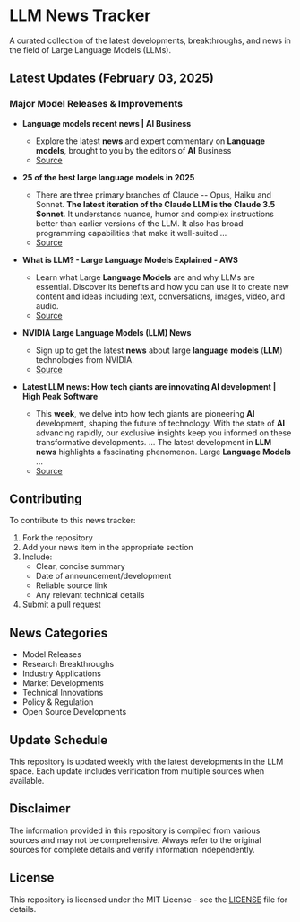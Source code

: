 # LLM News Tracker

A curated collection of the latest developments, breakthroughs, and news in the field of Large Language Models (LLMs).

## Latest Updates (February 03, 2025)


### Major Model Releases & Improvements

- **Language models recent news | AI Business**
  - Explore the latest <strong>news</strong> and expert commentary on <strong>Language</strong> <strong>models</strong>, brought to you by the editors of <strong>AI</strong> Business
  - [Source](https://aibusiness.com/nlp/language-models)

- **25 of the best large language models in 2025**
  - There are three primary branches of Claude -- Opus, Haiku and Sonnet. <strong>The latest iteration of the Claude LLM is the Claude 3.5 Sonnet</strong>. It understands nuance, humor and complex instructions better than earlier versions of the LLM. It also has broad programming capabilities that make it well-suited ...
  - [Source](https://www.techtarget.com/whatis/feature/12-of-the-best-large-language-models)

- **What is LLM? - Large Language Models Explained - AWS**
  - Learn what Large <strong>Language</strong> <strong>Models</strong> are and why LLMs are essential. Discover its benefits and how you can use it to create new content and ideas including text, conversations, images, video, and audio.
  - [Source](https://aws.amazon.com/what-is/large-language-model/)

- **NVIDIA Large Language Models (LLM) News**
  - Sign up to get the latest <strong>news</strong> about large <strong>language</strong> <strong>models</strong> (<strong>LLM</strong>) technologies from NVIDIA.
  - [Source](https://www.nvidia.com/en-us/deep-learning-ai/large-language-model-news/)

- **Latest LLM news: How tech giants are innovating AI development | High Peak Software**
  - This <strong>week</strong>, we delve into how tech giants are pioneering <strong>AI</strong> development, shaping the future of technology. With the state of <strong>AI</strong> advancing rapidly, our exclusive insights keep you informed on these transformative developments. ... The latest development in <strong>LLM</strong> <strong>news</strong> highlights a fascinating phenomenon. Large <strong>Language</strong> <strong>Models</strong> ...
  - [Source](https://highpeaksw.com/news/latest-llm-news-how-tech-giants-are-innovating-ai-development/)

## Contributing

To contribute to this news tracker:

1. Fork the repository
2. Add your news item in the appropriate section
3. Include:
   - Clear, concise summary
   - Date of announcement/development
   - Reliable source link
   - Any relevant technical details
4. Submit a pull request

## News Categories

- Model Releases
- Research Breakthroughs
- Industry Applications
- Market Developments
- Technical Innovations
- Policy & Regulation
- Open Source Developments

## Update Schedule

This repository is updated weekly with the latest developments in the LLM space. Each update includes verification from multiple sources when available.

## Disclaimer

The information provided in this repository is compiled from various sources and may not be comprehensive. Always refer to the original sources for complete details and verify information independently.

## License

This repository is licensed under the MIT License - see the [LICENSE](LICENSE) file for details.

